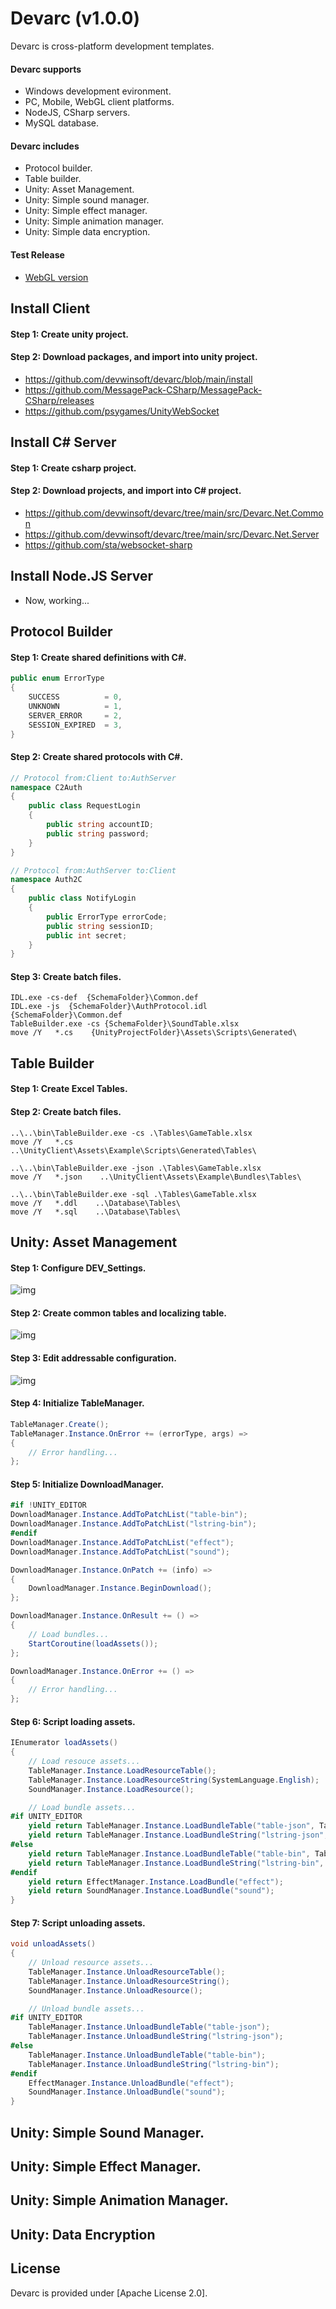 # Devarc (v1.0.0)
Devarc is cross-platform development templates.

#### Devarc supports ####
- Windows development evironment.
- PC, Mobile, WebGL client platforms.
- NodeJS, CSharp servers.
- MySQL database.

#### Devarc includes ####
- Protocol builder.
- Table builder.
- Unity: Asset Management.
- Unity: Simple sound manager.
- Unity: Simple effect manager.
- Unity: Simple animation manager.
- Unity: Simple data encryption.

#### Test Release ####
- [WebGL version](http://ec2-52-78-42-13.ap-northeast-2.compute.amazonaws.com/x/index.html)


## Install Client ##
#### Step 1: Create unity project. ####
#### Step 2: Download packages, and import into unity project. ####
  * https://github.com/devwinsoft/devarc/blob/main/install
  * https://github.com/MessagePack-CSharp/MessagePack-CSharp/releases
  * https://github.com/psygames/UnityWebSocket
    

## Install C# Server ##
#### Step 1: Create csharp project. ####
#### Step 2: Download projects, and import into C# project. ####
  * https://github.com/devwinsoft/devarc/tree/main/src/Devarc.Net.Common
  * https://github.com/devwinsoft/devarc/tree/main/src/Devarc.Net.Server
  * https://github.com/sta/websocket-sharp

## Install Node.JS Server ##
  * Now, working...
## Protocol Builder ##
#### Step 1: Create shared definitions with C#. ####
```csharp
public enum ErrorType
{
    SUCCESS          = 0,
    UNKNOWN          = 1,
    SERVER_ERROR     = 2,
    SESSION_EXPIRED  = 3,
}
```
#### Step 2: Create shared protocols with C#. ####
```csharp
// Protocol from:Client to:AuthServer
namespace C2Auth
{
    public class RequestLogin
    {
        public string accountID;
        public string password;
    }
}

// Protocol from:AuthServer to:Client
namespace Auth2C
{
    public class NotifyLogin
    {
        public ErrorType errorCode;
        public string sessionID;
        public int secret;
    }
}
```
#### Step 3: Create batch files. ####
```
IDL.exe -cs-def  {SchemaFolder}\Common.def
IDL.exe -js  {SchemaFolder}\AuthProtocol.idl  {SchemaFolder}\Common.def
TableBuilder.exe -cs {SchemaFolder}\SoundTable.xlsx
move /Y   *.cs    {UnityProjectFolder}\Assets\Scripts\Generated\
```

## Table Builder ##

#### Step 1: Create Excel Tables. ####

#### Step 2: Create batch files. ####
```
..\..\bin\TableBuilder.exe -cs .\Tables\GameTable.xlsx
move /Y   *.cs    ..\UnityClient\Assets\Example\Scripts\Generated\Tables\

..\..\bin\TableBuilder.exe -json .\Tables\GameTable.xlsx
move /Y   *.json    ..\UnityClient\Assets\Example\Bundles\Tables\

..\..\bin\TableBuilder.exe -sql .\Tables\GameTable.xlsx
move /Y   *.ddl    ..\Database\Tables\
move /Y   *.sql    ..\Database\Tables\
```

## Unity: Asset Management ##

#### Step 1: Configure DEV_Settings. ####
![img](screenshot/example_settings.png)

#### Step 2: Create common tables and localizing table. ####
![img](screenshot/example_lstring.png)

#### Step 3: Edit addressable configuration. ####
![img](screenshot/example_addressable.png)

#### Step 4: Initialize TableManager. ####
```csharp
TableManager.Create();
TableManager.Instance.OnError += (errorType, args) =>
{
    // Error handling...
};
```

#### Step 5: Initialize DownloadManager. ####
```csharp
#if !UNITY_EDITOR
DownloadManager.Instance.AddToPatchList("table-bin");
DownloadManager.Instance.AddToPatchList("lstring-bin");
#endif
DownloadManager.Instance.AddToPatchList("effect");
DownloadManager.Instance.AddToPatchList("sound");

DownloadManager.Instance.OnPatch += (info) =>
{
    DownloadManager.Instance.BeginDownload();
};

DownloadManager.Instance.OnResult += () =>
{
    // Load bundles...
    StartCoroutine(loadAssets());
};

DownloadManager.Instance.OnError += () =>
{
    // Error handling...
};
```

#### Step 6: Script loading assets. ####
```csharp
IEnumerator loadAssets()
{
    // Load resouce assets...
    TableManager.Instance.LoadResourceTable();
    TableManager.Instance.LoadResourceString(SystemLanguage.English);
    SoundManager.Instance.LoadResource();

    // Load bundle assets...
#if UNITY_EDITOR
    yield return TableManager.Instance.LoadBundleTable("table-json", TableFormatType.JSON);
    yield return TableManager.Instance.LoadBundleString("lstring-json", TableFormatType.JSON, SystemLanguage.English);
#else
    yield return TableManager.Instance.LoadBundleTable("table-bin", TableFormatType.BIN);
    yield return TableManager.Instance.LoadBundleString("lstring-bin", TableFormatType.JSON, SystemLanguage.English);
#endif
    yield return EffectManager.Instance.LoadBundle("effect");
    yield return SoundManager.Instance.LoadBundle("sound");
}
```
#### Step 7: Script unloading assets. ####
```csharp
void unloadAssets()
{
    // Unload resource assets...
    TableManager.Instance.UnloadResourceTable();
    TableManager.Instance.UnloadResourceString();
    SoundManager.Instance.UnloadResource();

    // Unload bundle assets...
#if UNITY_EDITOR
    TableManager.Instance.UnloadBundleTable("table-json");
    TableManager.Instance.UnloadBundleString("lstring-json");
#else
    TableManager.Instance.UnloadBundleTable("table-bin");
    TableManager.Instance.UnloadBundleString("lstring-bin");
#endif
    EffectManager.Instance.UnloadBundle("effect");
    SoundManager.Instance.UnloadBundle("sound");
}
```

## Unity: Simple Sound Manager. ##
  
## Unity: Simple Effect Manager. ##

## Unity: Simple Animation Manager. ##

## Unity: Data Encryption ##

## License ##

Devarc is provided under [Apache License 2.0].


